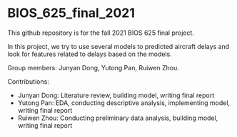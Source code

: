 # BIOS_625_final_2021

This github repository is for the fall 2021 BIOS 625 final project.

In this project, we try to use several models to predicted aircraft delays and look for features related to delays based on the models.

Group members: Junyan Dong, Yutong Pan, Ruiwen Zhou.

Contributions: 
+ Junyan Dong:  Literature review, building model, writing final report
+ Yutong Pan:   EDA, conducting descriptive analysis, implementing model, writing final report
+ Ruiwen Zhou:  Conducting preliminary data analysis, building model, writing final report
